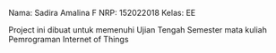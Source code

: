 Nama: Sadira Amalina F
NRP: 152022018
Kelas: EE

Project ini dibuat untuk memenuhi Ujian Tengah Semester mata kuliah Pemrograman Internet of Things
